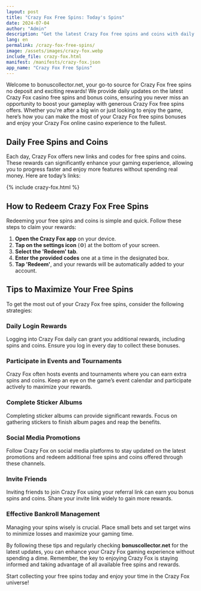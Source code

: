 ```yaml
---
layout: post
title: "Crazy Fox Free Spins: Today's Spins"
date: 2024-07-04
author: "Admin"
description: "Get the latest Crazy Fox free spins and coins with daily updates on bonuscollector.net. Learn the best strategies to redeem and utilize your rewards to boost your gameplay. Bookmark for daily free spins!"
lang: en
permalink: /crazy-fox-free-spins/ 
image: /assets/images/crazy-fox.webp
include_file: crazy-fox.html
manifest: /manifests/crazy-fox.json
app_name: "Crazy Fox Free Spins"
---
```


Welcome to bonuscollector.net, your go-to source for Crazy Fox free spins no deposit and exciting rewards! We provide daily updates on the latest Crazy Fox casino free spins and bonus coins, ensuring you never miss an opportunity to boost your gameplay with generous Crazy Fox free spins offers. Whether you're after a big win or just looking to enjoy the game, here’s how you can make the most of your Crazy Fox free spins bonuses and enjoy your Crazy Fox online casino experience to the fullest.

## Daily Free Spins and Coins

Each day, Crazy Fox offers new links and codes for free spins and coins. These rewards can significantly enhance your gaming experience, allowing you to progress faster and enjoy more features without spending real money. Here are today’s links:

{% include crazy-fox.html %}

## How to Redeem Crazy Fox Free Spins

Redeeming your free spins and coins is simple and quick. Follow these steps to claim your rewards:

1. **Open the Crazy Fox app** on your device.
2. **Tap on the settings icon** (⚙️) at the bottom of your screen.
3. **Select the 'Redeem' tab**.
4. **Enter the provided codes** one at a time in the designated box.
5. **Tap 'Redeem'**, and your rewards will be automatically added to your account.

## Tips to Maximize Your Free Spins

To get the most out of your Crazy Fox free spins, consider the following strategies:

### Daily Login Rewards
Logging into Crazy Fox daily can grant you additional rewards, including spins and coins. Ensure you log in every day to collect these bonuses.

### Participate in Events and Tournaments
Crazy Fox often hosts events and tournaments where you can earn extra spins and coins. Keep an eye on the game’s event calendar and participate actively to maximize your rewards.

### Complete Sticker Albums
Completing sticker albums can provide significant rewards. Focus on gathering stickers to finish album pages and reap the benefits.

### Social Media Promotions
Follow Crazy Fox on social media platforms to stay updated on the latest promotions and redeem additional free spins and coins offered through these channels.

### Invite Friends
Inviting friends to join Crazy Fox using your referral link can earn you bonus spins and coins. Share your invite link widely to gain more rewards.

### Effective Bankroll Management
Managing your spins wisely is crucial. Place small bets and set target wins to minimize losses and maximize your gaming time.

By following these tips and regularly checking **bonuscollector.net** for the latest updates, you can enhance your Crazy Fox gaming experience without spending a dime. Remember, the key to enjoying Crazy Fox is staying informed and taking advantage of all available free spins and rewards.

Start collecting your free spins today and enjoy your time in the Crazy Fox universe!